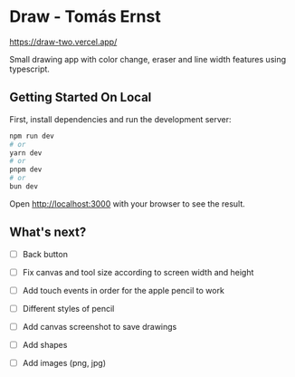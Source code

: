 # Draw - Tomás Ernst

https://draw-two.vercel.app/

Small drawing app with color change, eraser and line width features using typescript.

## Getting Started On Local

First, install dependencies and run the development server:

```bash
npm run dev
# or
yarn dev
# or
pnpm dev
# or
bun dev
```

Open [http://localhost:3000](http://localhost:3000) with your browser to see the result.

## What's next?

- [ ] Back button 
- [ ] Fix canvas and tool size according to screen width and height
- [ ] Add touch events in order for the apple pencil to work
- [ ] Different styles of pencil
- [ ] Add canvas screenshot to save drawings
- [ ] Add shapes
- [ ] Add images (png, jpg)



